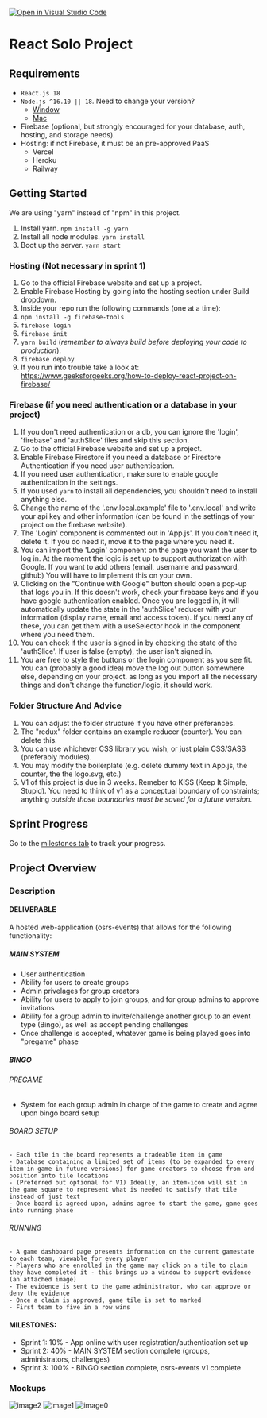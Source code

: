 [![Open in Visual Studio Code](https://classroom.github.com/assets/open-in-vscode-c66648af7eb3fe8bc4f294546bfd86ef473780cde1dea487d3c4ff354943c9ae.svg)](https://classroom.github.com/online_ide?assignment_repo_id=8160218&assignment_repo_type=AssignmentRepo)
# React Solo Project

## Requirements

- `React.js 18`
- `Node.js ^16.10 || 18`. Need to change your version?
  - [Window](https://github.com/coreybutler/nvm-windows)
  - [Mac](https://github.com/tj/n)
- Firebase (optional, but strongly encouraged for your database, auth, hosting, and storage needs).
- Hosting: if not Firebase, it must be an pre-approved PaaS
  - Vercel
  - Heroku
  - Railway

## Getting Started

We are using "yarn" instead of "npm" in this project.

1. Install yarn. `npm install -g yarn`
2. Install all node modules. `yarn install`
3. Boot up the server. `yarn start`

### Hosting (Not necessary in sprint 1)

1. Go to the official Firebase website and set up a project.
2. Enable Firebase Hosting by going into the hosting section under Build dropdown.
3. Inside your repo run the following commands (one at a time):
4. `npm install -g firebase-tools`
5. `firebase login`
6. `firebase init`
7. `yarn build` (*remember to always build before deploying your code to production*).
8. `firebase deploy`
9. If you run into trouble take a look at: https://www.geeksforgeeks.org/how-to-deploy-react-project-on-firebase/

### Firebase (if you need authentication or a database in your project)

1. If you don't need authentication or a db, you can ignore the 'login', 'firebase' and 'authSlice' files and skip this section.
2. Go to the official Firebase website and set up a project.
3. Enable Firebase Firestore if you need a database or Firestore Authentication if you need user authentication.
4. If you need user authentication, make sure to enable google authentication in the settings.
5. If you used `yarn` to install all dependencies, you shouldn't need to install anything else.
6. Change the name of the '.env.local.example' file to '.env.local' and write your api key and other information (can be found in the settings of your project on the firebase website).
7. The 'Login' component is commented out in 'App.js'. If you don't need it, delete it. If you do need it, move it to the page where you need it.
8. You can import the 'Login' component on the page you want the user to log in. At the moment the logic is set up to support authorization with Google. If you want to add others (email, username and password, github) You will have to implement this on your own.
9. Clicking on the "Continue with Google" button should open a pop-up that logs you in. If this doesn't work, check your firebase keys and if you have google authentication enabled. Once you are logged in, it will automatically update the state in the 'authSlice' reducer with your information (display name, email and access token). If you need any of these, you can get them with a useSelector hook in the component where you need them.
10. You can check if the user is signed in by checking the state of the 'authSlice'. If user is false (empty), the user isn't signed in.
11. You are free to style the buttons or the login component as you see fit. You can (probably a good idea) move the log out button somewhere else, depending on your project. as long as you import all the necessary things and don't change the function/logic, it should work.

### Folder Structure And Advice

1. You can adjust the folder structure if you have other preferances.
2. The "redux" folder contains an example reducer (counter). You can delete this.
3. You can use whichever CSS library you wish, or just plain CSS/SASS (preferably modules).
4. You may modify the boilerplate (e.g. delete dummy text in App.js, the counter, the the logo.svg, etc.)
5. V1 of this project is due in 3 weeks. Remeber to KISS (Keep It Simple, Stupid). You need to think of v1 as a conceptual boundary of constraints; anything *outside those boundaries must be saved for a future version*.

<!---
*** WHEN YOU ARE UP AND RUNNING, DELETE EVERYTHING ABOVE ME EXCEPT THE VERY TOP LINE. ***
*** RENAME THE TOP LINE WITH YOUR PROJECT NAME. ***
-->

## Sprint Progress

Go to the [milestones tab](../../milestone/1) to track your progress.

## Project Overview

### Description

#### DELIVERABLE
A hosted web-application (osrs-events) that allows for the following functionality:

##### MAIN SYSTEM
- User authentication
- Ability for users to create groups
- Admin privelages for group creators
- Ability for users to apply to join groups, and for group admins to approve invitations
- Ability for a group admin to invite/challenge another group to an event type (Bingo), as well as accept pending challenges
- Once challenge is accepted, whatever game is being played goes into "pregame" phase

##### BINGO
###### PREGAME
- System for each group admin in charge of the game to create and agree upon bingo board setup
###### BOARD SETUP
	- Each tile in the board represents a tradeable item in game
	- Database containing a limited set of items (to be expanded to every item in game in future versions) for game creators to choose from and position into tile locations
	- (Preferred but optional for V1) Ideally, an item-icon will sit in the game square to represent what is needed to satisfy that tile instead of just text
	- Once board is agreed upon, admins agree to start the game, game goes into running phase
###### RUNNING
	- A game dashboard page presents information on the current gamestate to each team, viewable for every player
	- Players who are enrolled in the game may click on a tile to claim they have completed it - this brings up a window to support evidence (an attached image)
	- The evidence is sent to the game administrator, who can approve or deny the evidence
	- Once a claim is approved, game tile is set to marked
	- First team to five in a row wins


#### MILESTONES:
* Sprint 1: 10% - App online with user registration/authentication set up
* Sprint 2: 40% - MAIN SYSTEM section complete (groups, administrators, challenges)
* Sprint 3: 100% - BINGO section complete, osrs-events v1 complete



### Mockups
![image2](https://user-images.githubusercontent.com/48227232/181344546-d2285498-8887-404f-8367-a6490795ad85.jpeg)
![image1](https://user-images.githubusercontent.com/48227232/181344536-6144343d-a036-4a29-99c2-3f875ddd4ff7.jpeg)
![image0](https://user-images.githubusercontent.com/48227232/181344507-0bb929b7-02b6-4e85-a5ac-6eb40e010b4e.jpeg)
